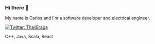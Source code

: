 ### Hi there 👋

My name is Carlos and I'm a software developer and electrical engineer. 

[![Twitter: ThaiiBraga](https://img.shields.io/twitter/follow/Charlie_Araiza?style=social)](https://twitter.com/Charlie_Araiza)

 C++, Java, Scala, React

<!--
**iCharlieAraiza/iCharlieAraiza** is a ✨ _special_ ✨ repository because its `README.md` (this file) appears on your GitHub profile.

Here are some ideas to get you started:

- 🔭 I’m currently working on ...
- 🌱 I’m currently learning ...
- 👯 I’m looking to collaborate on ...
- 🤔 I’m looking for help with ...
- 💬 Ask me about ...
- 📫 How to reach me: ...
- 😄 Pronouns: ...
- ⚡ Fun fact: ...
-->
